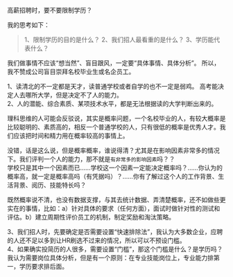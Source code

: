 高薪招聘时，要不要限制学历？

我的思考如下：
> 1、限制学历的目的是什么？
> 2、我们招人最看重的是什么？
> 3、学历能代表什么？

我们做事情不应该“想当然”、盲目跟风，一定要“具体事情、具体分析”。
所以，我不赞成公司盲目崇拜名校毕业生或名企员工。

1、读清北的不一定都是天才，读普通学校或者自学的也不一定是弱鸡。 高考能决定人去哪所大学，但是决定不了人的能力。    
2、人的潜能、综合素质、某项技术水平，都是无法根据读的大学判断出来的。    

理科思维的人可能会反驳说，其实是概率问题，一个名校毕业的人，有较大概率是比较聪明的、素质高的，相反一个普通学校的人，只有很低的概率是优秀人才。我们应该把时间和精力用在概率较高的事情上。    

没错，话是这么说，但是概率概率，谁说得清？尤其是在影响因素非常多的情况下。我们评判一个人的能力，那不就是`有非常多的影响因素`吗？？    
学校只是其中一个因素而已……学校这一个因素一定能决定概率吗？……你认为的概率高，就一定是概率高吗（有凭据吗）？……你有了解过这个人的工作背景、生活背景、阅历、技能特长吗？    

既然概率说不清，也没有数据支撑，与其去统计数据、弄清楚概率，还不如做些更实在的事情，比如：a）针对具体的要求（任何方面），面试时做针对性的测试和评估。b）建立周期性评价员工的机制，制定奖励和淘汰策略。    

3、我们招人时，先要确定是否需要设置“快速排除法”，我认为大多数企业，应聘的人还不足以多到让HR刷选不过来的情况，所以可以不预设门槛。    
4、如果确实投简历的人很多，需要设置“门槛”，那这个门槛是什么？是学历吗？我认为需要岗位具体分析，但是有一个原则：在专业技能岗位上，专业能力排第一，学历要求排后面。    
